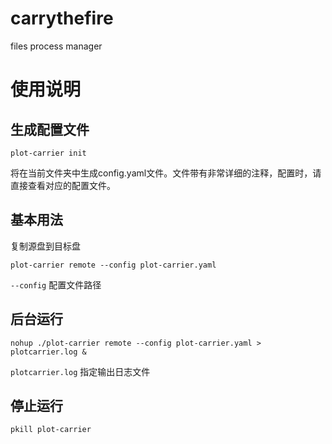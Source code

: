# carrythefire
files process manager

# 使用说明

## 生成配置文件

```
plot-carrier init
```
将在当前文件夹中生成config.yaml文件。文件带有非常详细的注释，配置时，请直接查看对应的配置文件。

## 基本用法

复制源盘到目标盘

```
plot-carrier remote --config plot-carrier.yaml
```
`--config` 配置文件路径

## 后台运行

```
nohup ./plot-carrier remote --config plot-carrier.yaml > plotcarrier.log &
```

`plotcarrier.log` 指定输出日志文件


## 停止运行

```
pkill plot-carrier
```
